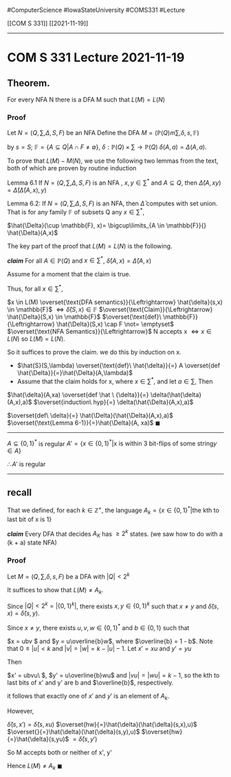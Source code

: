 #ComputerScience  #IowaStateUniversity  #COMS331 
#Lecture

[[COM S 331]] [[2021-11-19]]

---

# COM S 331 Lecture 2021-11-19

## Theorem. 

For every NFA N there is a DFA M such that $L(M) = L(N)$

### Proof 

Let $N = (Q, \sum, \Delta, S, F)$ be an NFA
Define the DFA $M = (\mathbb{P}(Q)m \sum, \delta, s, \mathbb{F})$

by $s = S;$
$\mathbb{F} = \{A \subseteq Q | A \cap F \not= \emptyset\}$,
$\delta : \mathbb{P}(Q) \times \sum \rightarrow \mathbb{P}(Q)$
$\delta(A,a) = \Delta(A,a)$.

To prove that $L(M) - M(N)$, we use the following two lemmas from the text, both of which are proven by routine induction 

Lemma 6.1 If $N = (Q, \sum, \Delta, S, F)$ is an NFA , $x, y \in \sum^*$ and $A \subseteq Q$, then
$\hat{\Delta}(A, xy) = \hat{\Delta}(\hat{\Delta}(A,x), y)$

Lemma 6.2: If $N = (Q, \sum, \Delta, S, F)$ is an NFA, then $\hat{\Delta}$ computes with set union. That is for any family $\mathbb{F}$ of subsets Q any $x \in \sum^*$, 

$\hat{\Delta}(\cup \mathbb{F}, x)= \bigcup\limits_{A \in \mathbb{F}}{} \hat{\Delta}(A,x)$


The key part of the proof that $L(M) = L(N)$ is the following.

***claim*** For all $A \in \mathbb{P}(Q)$ and $x \in \sum^*$, $\hat{\delta}(A,x) = \hat{\Delta}(A,x)$

Assume for a moment that the claim is true. 

Thus, for all $x \in \sum^*$, 

$x \in L(M) \overset{\text{DFA semantics}}{\Leftrightarrow} \hat{\delta}(s,x) \in \mathbb{F}$
$\Leftrightarrow \hat{\delta}(S,x) \in \mathbb{F}$
$\overset{\text{Claim}}{\Leftrightarrow} \hat{\Delta}(S,x) \in \mathbb{F}$
$\overset{\text{def}\ \mathbb{F}}{\Leftrightarrow} \hat{\Delta}(S,x) \cap F \not= \emptyset$
$\overset{\text{NFA Semantics}}{\Leftrightarrow}$ N accepts x
$\Leftrightarrow x \in L(N)$
so $L(M) =L(N)$.

So it suffices to prove the claim. we do this by induction on x.


- $\hat{S}(S,\lambda) \overset{\text{def}\ \hat{\delta}}{=} A \overset{def \hat{\Delta}}{=}\hat{\Delta}(A,\lambda)$
- Assume that the claim holds for x, where $x\in \sum^*$, and let $a \in \sum$, Then 

$\hat{\delta}(A,xa) \overset{def \hat \ {\delta}}{=} \delta(\hat{\delta}(A,x),a)$
$\overset{induction\ hyp}{=} \delta(\hat{\Delta}(A,x),a)$

$\overset{def\ \delta}{=} \hat{\Delta}(\hat{\Delta}(A,x),a)$
$\overset{\text{Lemma 6-1}}{=}\hat{\Delta}(A, xa)$ $\blacksquare$

---

$A \subseteq \{0,1\}^*$ is regular
$A' = \{x \in \{0,1\}^* | \text{x is within 3 bit-flips of some string} y \in A\}$

$\therefore A'$ is regular

---

## recall

That we defined, for each $k \in \mathbb{Z}^+$, the language $A_k = \{x \in \{0,1\}^* | \text{the kth to last bit of x is 1}\}$

***claim*** Every DFA that decides $A_K$ has $\geq 2^k$ states. (we saw how to do with a (k + a) state NFA)
### Proof
Let $M = (Q, \sum, \delta, s, F)$ be a DFA with $|Q| < 2^k$

It suffices to show that $L(M) \not= A_k$.

Since $|Q| < 2^k = |\{0,1\}^k|$, there exists $x,y \in \{0,1\}^k$ such that $x \not= y$ and $\hat{\delta}(s,x) = \hat{\delta}(s, y)$. 

Since $x \not = y$, there exists $u,v,w \in \{0,1\}^*$ and $b \in \{0,1\}$ such that 

$x = ubv $ and $y = u\overline{b}w$,
where $\overline{b} = 1 - b$. Note that $0 \leq |u| < k$
and $|v| = |w| = k - |u| - 1$. Let 
$x' = xu$ and $y' = yu$

Then 

$x' = ubvu\ $, $y' = u\overline{b}wu$
and $|vu| = |wu| = k-1$, so the kth to last bits of x' and y' are b and $\overline{b}$, respectively. 

it follows that exactly one of $x'$ and $y'$ is an element of $A_k$.

However,

$\hat{\delta}(s,x')= \hat{\delta}(s,xu)$
$\overset{hw}{=}\hat{\delta}(\hat{\delta}(s,x),u)$
$\overset{}{=}\hat{\delta}(\hat{\delta}(s,y),u)$
$\overset{hw}{=}\hat{\delta}(s,yu)$
$= \hat{\delta}(s,y')$

So M accepts both or neither of x', y'

Hence $L(M) \not = A_k$ $\blacksquare$
